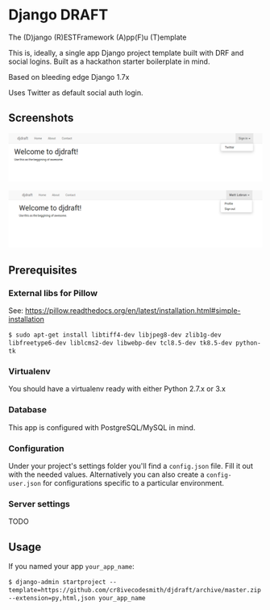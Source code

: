 Django DRAFT
============

The (D)jango (R)ESTFramework (A)pp(F)u (T)emplate

This is, ideally, a single app Django project template built with DRF and social
logins. Built as a hackathon starter boilerplate in mind.

Based on bleeding edge Django 1.7x

Uses Twitter as default social auth login.


## Screenshots

![alt text](screenshots/scr1.png "Screenshot 1")

![alt text](screenshots/scr2.png "Screenshot 1")


## Prerequisites


### External libs for Pillow

See: https://pillow.readthedocs.org/en/latest/installation.html#simple-installation

```
$ sudo apt-get install libtiff4-dev libjpeg8-dev zlib1g-dev libfreetype6-dev liblcms2-dev libwebp-dev tcl8.5-dev tk8.5-dev python-tk
```


### Virtualenv

You should have a virtualenv ready with either Python 2.7.x or 3.x


### Database

This app is configured with PostgreSQL/MySQL in mind.


### Configuration

Under your project's settings folder you'll find a `config.json` file. Fill it out with the needed
values. Alternatively you can also create a `config-user.json` for configurations specific to a
particular environment.


### Server settings

TODO


## Usage

If you named your app `your_app_name`:

```
$ django-admin startproject --template=https://github.com/cr8ivecodesmith/djdraft/archive/master.zip --extension=py,html,json your_app_name
```
